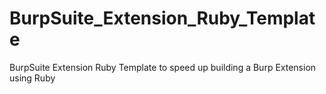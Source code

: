 # BurpSuite_Extension_Ruby_Template
BurpSuite Extension Ruby Template to speed up building a Burp Extension using Ruby
